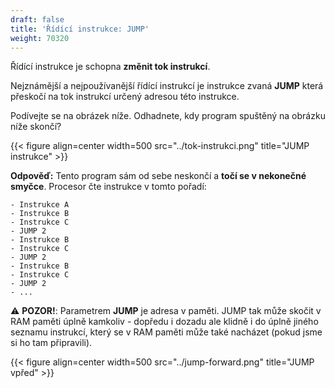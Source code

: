 ```yaml
---
draft: false
title: 'Řídící instrukce: JUMP'
weight: 70320
---
```


Řídící instrukce je schopna **změnit tok instrukcí**. 

Nejznámější a nejpoužívanější řídící instrukcí je instrukce zvaná **JUMP** která přeskočí na tok instrukcí určený adresou této instrukce.

Podívejte se na obrázek níže. Odhadnete, kdy program spuštěný na obrázku níže skončí?

{{< figure align=center width=500 src="../tok-instrukci.png" title="JUMP instrukce" >}}

**Odpověď:** Tento program sám od sebe neskončí a **točí se v nekonečné smyčce**. Procesor čte instrukce v tomto pořadí:

```
- Instrukce A
- Instrukce B
- Instrukce C
- JUMP 2
- Instrukce B
- Instrukce C
- JUMP 2
- Instrukce B
- Instrukce C
- JUMP 2
- ...
```

⚠️ **POZOR!**: Parametrem **JUMP** je adresa v paměti. JUMP tak může skočit v RAM paměti úplně kamkoliv - dopředu i dozadu ale klidně i do úplně jiného seznamu instrukcí, který se v RAM paměti může také nacházet (pokud jsme si ho tam připravili).

{{< figure align=center width=500 src="../jump-forward.png" title="JUMP vpřed" >}}